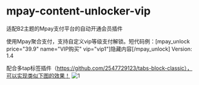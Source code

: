 # mpay-content-unlocker-vip
适配B2主题的Mpay支付平台的自动开通会员插件

使用Mpay聚合支付，支持自定义vip等级支付解锁。短代码例：[mpay_unlock price="39.9" name="VIP购买" vip="vip1"]隐藏内容[/mpay_unlock]
Version: 1.4

配合多tap标签插件（https://github.com/2547729123/tabs-block-classic），可以实现类似下图的效果！
![1](https://github.com/user-attachments/assets/d852fd29-661b-44ae-b878-8124a65444b1)

